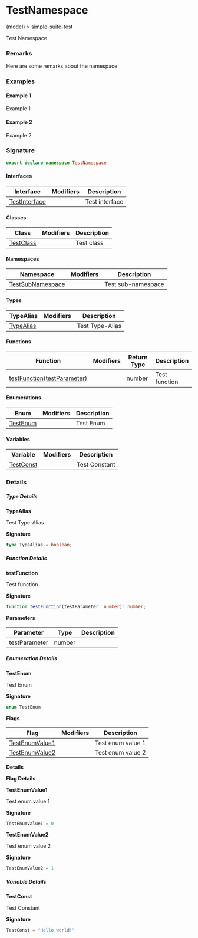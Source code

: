 
# TestNamespace

[(model)](docs/index) &gt; [simple-suite-test](docs/simple-suite-test)

Test Namespace

### Remarks

Here are some remarks about the namespace

### Examples

#### Example 1

Example 1

#### Example 2

Example 2

### Signature

```typescript
export declare namespace TestNamespace 
```

#### Interfaces

|  Interface | Modifiers | Description |
|  --- | --- | --- |
|  [TestInterface](docs/simple-suite-test/testnamespace/testinterface) |  | Test interface |

#### Classes

|  Class | Modifiers | Description |
|  --- | --- | --- |
|  [TestClass](docs/simple-suite-test/testnamespace/testclass) |  | Test class |

#### Namespaces

|  Namespace | Modifiers | Description |
|  --- | --- | --- |
|  [TestSubNamespace](docs/simple-suite-test/testnamespace/testsubnamespace) |  | Test sub-namespace |

#### Types

|  TypeAlias | Modifiers | Description |
|  --- | --- | --- |
|  [TypeAlias](docs/simple-suite-test/testnamespace#typealias-TypeAlias) |  | Test Type-Alias |

#### Functions

|  Function | Modifiers | Return Type | Description |
|  --- | --- | --- | --- |
|  [testFunction(testParameter)](docs/simple-suite-test/testnamespace#testfunction-Function) |  | number | Test function |

#### Enumerations

|  Enum | Modifiers | Description |
|  --- | --- | --- |
|  [TestEnum](docs/simple-suite-test/testnamespace#testenum-Enum) |  | Test Enum |

#### Variables

|  Variable | Modifiers | Description |
|  --- | --- | --- |
|  [TestConst](docs/simple-suite-test/testnamespace#testconst-Variable) |  | Test Constant |

### Details

##### Type Details

<b>TypeAlias</b>

Test Type-Alias

<b>Signature</b>

```typescript
type TypeAlias = boolean;
```

##### Function Details

<b>testFunction</b>

Test function

<b>Signature</b>

```typescript
function testFunction(testParameter: number): number;
```

<b>Parameters</b>

|  Parameter | Type | Description |
|  --- | --- | --- |
|  testParameter | number |  |

##### Enumeration Details

<b>TestEnum</b>

Test Enum

<b>Signature</b>

```typescript
enum TestEnum 
```

<b>Flags</b>

|  Flag | Modifiers | Description |
|  --- | --- | --- |
|  [TestEnumValue1](docs/simple-suite-test/testnamespace#testenum-testenumvalue1-EnumMember) |  | Test enum value 1 |
|  [TestEnumValue2](docs/simple-suite-test/testnamespace#testenum-testenumvalue2-EnumMember) |  | Test enum value 2 |

<b>Details</b>

<b>Flag Details</b>

<b>TestEnumValue1</b>

Test enum value 1

<b>Signature</b>

```typescript
TestEnumValue1 = 0
```

<b>TestEnumValue2</b>

Test enum value 2

<b>Signature</b>

```typescript
TestEnumValue2 = 1
```

##### Variable Details

<b>TestConst</b>

Test Constant

<b>Signature</b>

```typescript
TestConst = "Hello world!"
```

